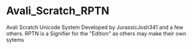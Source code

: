 # Avali_Scratch_RPTN
Avali Scratch Unicode System Developed by JurassicJosh341 and a few others. RPTN is a Signifier for the "Edition" as others may make their own sytems
